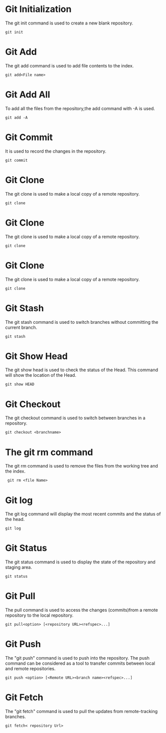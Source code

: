 # Git Initialization
The git init command is used to create a new blank repository.
```
git init
```
# Git Add
The git add command is used to add file contents to the index.
```
git add<File name>
```
# Git Add All
To add all the files from the repository,the add command with -A is used.
```
git add -A
```
# Git Commit
It is used to record the changes in the repository.
```
git commit
```
# Git Clone
The git clone is used to make a local copy of a remote repository.
```
git clone
```

# Git Clone
The git clone is used to make a local copy of a remote repository.
```
git clone

```
# Git Clone
The git clone is used to make a local copy of a remote repository.
```
git clone
```
# Git Stash
The git stash command is used to switch branches without committing the current branch.
```
git stash
```
# Git Show Head
The git show head is used to check the status of the Head. This command will show the location of the Head.
```
git show HEAD  
```
# Git Checkout
The git checkout command is used to switch between branches in a repository.
```
git checkout <branchname>  
```
# The git rm command
The git rm command is used to remove the files from the working tree and the index.
```
 git rm <file Name>  
 ```
 # Git log
 The git log command will display the most recent commits and the status of the head.
 ```
 git log
 ```
 # Git Status
 The git status command is used to display the state of the repository and staging area.
 ```
 git status
 ```
 # Git Pull 
 The pull command is used to access the changes (commits)from a remote repository to the local repository.
 ```
 git pull<option> [<repository URL><refspec>...] 
 ```
 # Git Push
 The "git push" command is used to push into the repository. The push command can be considered as a tool to transfer commits between local and remote repositories.
 ```
 git push <option> [<Remote URL><branch name><refspec>...]  
 ```
 # Git Fetch
 The "git fetch" command is used to pull the updates from remote-tracking branches.
 ```
 git fetch< repository Url>  
 ```



